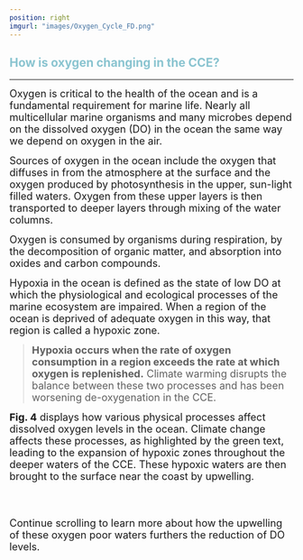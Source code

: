 ```yaml
---
position: right
imgurl: "images/Oxygen_Cycle_FD.png"
---
```


## <span style="color:#8AC4D0"> How is oxygen changing in the CCE? </span>

--- 

<font size="+1">Oxygen is critical to the health of the ocean and is a fundamental requirement for marine life. Nearly all multicellular marine organisms and many microbes depend on the dissolved oxygen (DO) in the ocean the same way we depend on oxygen in the air.</font>

<font size="+1">Sources of oxygen in the ocean include the oxygen that diffuses in from the atmosphere at the surface and the oxygen produced by photosynthesis in the upper, sun-light filled waters. Oxygen from these upper layers is then transported to deeper layers through mixing of the water columns.</font>

<font size="+1">Oxygen is consumed by organisms during respiration, by the decomposition of organic matter, and absorption into oxides and carbon compounds.</font>

<font size="+1">Hypoxia in the ocean is defined as the state of low DO at which the physiological and ecological processes of the marine ecosystem are impaired. When a region of the ocean is deprived of adequate oxygen in this way, that region is called a hypoxic zone.</font>

> <font size="+1">**Hypoxia occurs when the rate of oxygen consumption in a region exceeds the rate at which oxygen is replenished.** Climate warming disrupts the balance between these two processes and has been worsening de-oxygenation in the CCE.</font>

<font size="+1"> **Fig. 4** displays how various physical processes affect dissolved oxygen levels in the ocean. Climate change affects these processes, as highlighted by the green text, leading to the expansion of hypoxic zones throughout the deeper waters of the CCE. These hypoxic waters are then brought to the surface near the coast by upwelling.</font>

<br />
<br />

<font size="+1">Continue scrolling to learn more about how the upwelling of these oxygen poor waters furthers the reduction of DO levels.</font>

